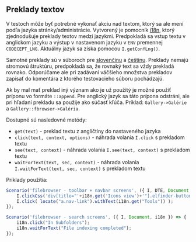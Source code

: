 ## Preklady textov

V testoch môže byť potrebné vykonať akciu nad textom, ktorý sa ale mení podľa jazyka stránky/administrácie. Vytvorený je pomocník [i18n](../../../../src/test/webapp/pages/i18n.js), ktorý zjednodušuje preklady textov medzi jazykmi. Predpokladá sa vstup textu v anglickom jazyku a výstup v nastavenom jazyku v `ENV` premennej `CODECEPT_LNG`. Aktuálny jazyk sa získa pomocou `I.getConfLng()`.

Samotné preklady sú v súboroch pre [slovenčinu](../../../../src/test/webapp/pages/i18n.sk.js) a [češtinu](../../../../src/test/webapp/pages/i18n.cs.js). Preklady nemajú stromovú štruktúru, predpokladá sa, že rovnaký text sa vždy prekladá rovnako. Odporúčame ale pri zadávaní väčšieho množstva prekladov zapísať do komentára z ktorého testovacieho súboru pochádzajú.

Ak by mal mať preklad iný význam ako je už použitý je možné použiť príponu vo formáte `::append`. Pre anglický jazyk sa táto prípona odstráni, ale pri hľadaní prekladu sa použije ako súčasť kľúča. Príklad: `Gallery->Galérie` a `Gallery::fbrowser->Galéria`.

Dostupné sú nasledovné metódy:

- `get(text)` - preklad textu z angličtiny do nastaveného jazyka
- `click(text, context, options)` - náhrada volania `I.click` s prekladom textu
- `see(text, context)` - náhrada volania `I.see(text, context)` s prekladom textu
- `waitForText(text, sec, context)` - náhrada volania `I.waitForText(text, sec, context)` s prekladom textu

Príklady použitia:

```javascript
Scenario('filebrowser - toolbar + navbar screens', ({ I, DTE, Document, i18n }) => {
    I.clickCss('div[title="'+i18n.get('Icons view')+'"].elfinder-button');
    I.click( locate("a.nav-link").withText(i18n.get("Tools")) );
});

Scenario('filebrowser - search screens', ({ I, Document, i18n }) => {
    i18n.click("In Subfolders");
    i18n.waitForText("File indexing completed");
});
```